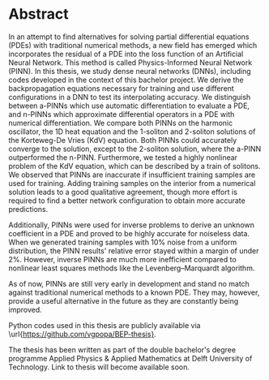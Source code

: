 # Abstract

In an attempt to find alternatives for solving partial differential equations (PDEs) with traditional numerical methods, a new field has emerged which incorporates the residual of a PDE into the loss function of an Artificial Neural Network. This method is called Physics-Informed Neural Network (PINN). In this thesis, we study dense neural networks (DNNs), including codes developed in the context of this bachelor project. We derive the backpropagation equations necessary for training and use different configurations in a DNN to test its interpolating accuracy. We distinguish between a-PINNs which use automatic differentiation to evaluate a PDE, and n-PINNs which approximate differential operators in a PDE with numerical differentiation. We compare both PINNs on the harmonic oscillator, the 1D heat equation and the 1-soliton and 2-soliton solutions of the Korteweg-De Vries (KdV) equation. Both PINNs could accurately converge to the solution, except to the 2-soliton solution, where the a-PINN outperformed the n-PINN. Furthermore, we tested a highly nonlinear problem of the KdV equation, which can be described by a train of solitons. We observed that PINNs are inaccurate if insufficient training samples are used for training. Adding training samples on the interior from a numerical solution leads to a good qualitative agreement, though more effort is required to find a better network configuration to obtain more accurate predictions. 

Additionally, PINNs were used for inverse problems to derive an unknown coefficient in a PDE and proved to be highly accurate for noiseless data. When we generated training samples with 10\% noise from a uniform distribution, the PINN results' relative error stayed within a margin of under 2\%. However, inverse PINNs are much more inefficient compared to nonlinear least squares methods like the Levenberg–Marquardt algorithm. 

As of now, PINNs are still very early in development and stand no match against traditional numerical methods to a known PDE. They may, however, provide a useful alternative in the future as they are constantly being improved. 

Python codes used in this thesis are publicly available via \url{https://github.com/vgpopa/BEP-thesis}. 

The thesis has been written as part of the double bachelor's degree programme Applied Physics \& Applied Mathematics at Delft University of Technology. Link to thesis will become available soon.

